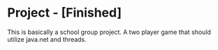 Project - [Finished]
=======

This is basically a school group project. A two player game that should utilize java.net and threads.


<Final version was submitted>
<Current code here is not updated>

